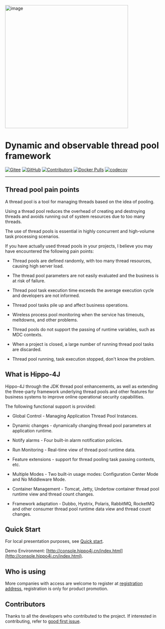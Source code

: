 <img align="center" width="400" alt="image" src="https://user-images.githubusercontent.com/77398366/181906454-b46f6a14-7c2c-4b8f-8b0a-40432521bed8.png">

# Dynamic and observable thread pool framework

[![Gitee](https://gitee.com/itmachen/hippo4j/badge/star.svg?theme=gvp)](https://gitee.com/itmachen/hippo4j) [![GitHub](https://img.shields.io/github/stars/opengoofy/hippo4j?color=5470c6)](https://github.com/opengoofy/hippo4j) [![Contributors](https://img.shields.io/github/contributors/opengoofy/hippo4j?color=3ba272)](https://github.com/opengoofy/hippo4j/graphs/contributors) [![Docker Pulls](https://img.shields.io/docker/pulls/hippo4j/hippo4j-server.svg?label=docker%20pulls&color=fac858)](https://store.docker.com/community/images/hippo4j/hippo4j-server) [![codecov](https://codecov.io/gh/opengoofy/hippo4j/branch/develop/graph/badge.svg?token=WBUVJN107I)](https://codecov.io/gh/opengoofy/hippo4j)

-------

## Thread pool pain points

A thread pool is a tool for managing threads based on the idea of pooling.

Using a thread pool reduces the overhead of creating and destroying threads and avoids running out of system resources due to too many threads.

The use of thread pools is essential in highly concurrent and high-volume task processing scenarios.

If you have actually used thread pools in your projects, I believe you may have encountered the following pain points:

- Thread pools are defined randomly, with too many thread resources, causing high server load.

- The thread pool parameters are not easily evaluated and the business is at risk of failure.
- Thread pool task execution time exceeds the average execution cycle and developers are not informed.
- Thread pool tasks pile up and affect business operations.
- Wireless process pool monitoring when the service has timeouts, meltdowns, and other problems.
- Thread pools do not support the passing of runtime variables, such as MDC contexts.
- When a project is closed, a large number of running thread pool tasks are discarded.
- Thread pool running, task execution stopped, don't know the problem.

## What is Hippo-4J

Hippo-4J through the JDK thread pool enhancements, as well as extending the three-party framework underlying thread pools and other features for business systems to improve online operational security capabilities.

The following functional support is provided:

- Global Control - Managing Application Thread Pool Instances.

- Dynamic changes - dynamically changing thread pool parameters at application runtime.
- Notify alarms - Four built-in alarm notification policies.
- Run Monitoring - Real-time view of thread pool runtime data.
- Feature extensions - support for thread pooling task passing contexts, etc.
- Multiple Modes - Two built-in usage modes: Configuration Center Mode and No Middleware Mode.
- Container Management - Tomcat, Jetty, Undertow container thread pool runtime view and thread count changes.
- Framework adaptation - Dubbo, Hystrix, Polaris, RabbitMQ, RocketMQ and other consumer thread pool runtime data view and thread count changes.

## Quick Start

For local presentation purposes, see [Quick start](https://hippo4j.cn/docs/user_docs/user_guide/quick-start).

Demo Environment: [http://console.hippo4j.cn/index.html](http://console.hippo4j.cn/index.html).

## Who is using

More companies with access are welcome to register at [registration address](https://github.com/opengoofy/hippo4j/issues/13), registration is only for product promotion.

## Contributors
Thanks to all the developers who contributed to the project. If interested in contributing, refer to [good first issue](https://github.com/opengoofy/hippo4j/issues?q=is%3Aopen+is%3Aissue+label%3A%22good+first+issue%22).
